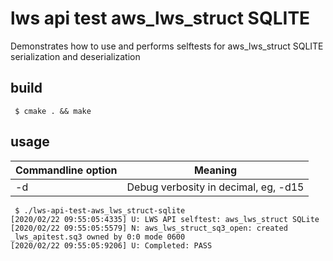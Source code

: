 # lws api test aws_lws_struct SQLITE

Demonstrates how to use and performs selftests for aws_lws_struct
SQLITE serialization and deserialization

## build

```
 $ cmake . && make
```

## usage

Commandline option|Meaning
---|---
-d <loglevel>|Debug verbosity in decimal, eg, -d15

```
 $ ./lws-api-test-aws_lws_struct-sqlite
[2020/02/22 09:55:05:4335] U: LWS API selftest: aws_lws_struct SQLite
[2020/02/22 09:55:05:5579] N: aws_lws_struct_sq3_open: created _lws_apitest.sq3 owned by 0:0 mode 0600
[2020/02/22 09:55:05:9206] U: Completed: PASS

```

